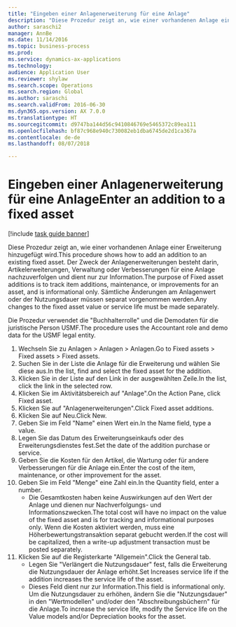 ```yaml
--- 
title: "Eingeben einer Anlagenerweiterung für eine Anlage"
description: "Diese Prozedur zeigt an, wie einer vorhandenen Anlage einer Erweiterung hinzugefügt wird."
author: saraschi2
manager: AnnBe
ms.date: 11/14/2016
ms.topic: business-process
ms.prod: 
ms.service: dynamics-ax-applications
ms.technology: 
audience: Application User
ms.reviewer: shylaw
ms.search.scope: Operations
ms.search.region: Global
ms.author: saraschi
ms.search.validFrom: 2016-06-30
ms.dyn365.ops.version: AX 7.0.0
ms.translationtype: HT
ms.sourcegitcommit: d9747ba144d56c9410846769e5465372c89ea111
ms.openlocfilehash: bf87c968e940c730082eb1dba6745de2d1ca367a
ms.contentlocale: de-de
ms.lasthandoff: 08/07/2018

---
```

# <a name="enter-an-addition-to-a-fixed-asset"></a><span data-ttu-id="9e2f1-103">Eingeben einer Anlagenerweiterung für eine Anlage</span><span class="sxs-lookup"><span data-stu-id="9e2f1-103">Enter an addition to a fixed asset</span></span>

[!include [task guide banner](../../includes/task-guide-banner.md)]

<span data-ttu-id="9e2f1-104">Diese Prozedur zeigt an, wie einer vorhandenen Anlage einer Erweiterung hinzugefügt wird.</span><span class="sxs-lookup"><span data-stu-id="9e2f1-104">This procedure shows how to add an addition to an existing fixed asset.</span></span> <span data-ttu-id="9e2f1-105">Der Zweck der Anlagenerweiterungen besteht darin, Artikelerweiterungen, Verwaltung oder Verbesserungen für eine Anlage nachzuverfolgen und dient nur zur Information.</span><span class="sxs-lookup"><span data-stu-id="9e2f1-105">The purpose of Fixed asset additions is to track item additions, maintenance, or improvements for an asset, and is informational only.</span></span> <span data-ttu-id="9e2f1-106">Sämtliche Änderungen am Anlagenwert oder der Nutzungsdauer müssen separat vorgenommen werden.</span><span class="sxs-lookup"><span data-stu-id="9e2f1-106">Any changes to the fixed asset value or service life must be made separately.</span></span>   



<span data-ttu-id="9e2f1-107">Die Prozedur verwendet die "Buchhalterrolle" und die Demodaten für die juristische Person USMF.</span><span class="sxs-lookup"><span data-stu-id="9e2f1-107">The procedure uses the Accountant role and demo data for the USMF legal entity.</span></span>

1. <span data-ttu-id="9e2f1-108">Wechseln Sie zu Anlagen > Anlagen > Anlagen.</span><span class="sxs-lookup"><span data-stu-id="9e2f1-108">Go to Fixed assets > Fixed assets > Fixed assets.</span></span>
2. <span data-ttu-id="9e2f1-109">Suchen Sie in der Liste die Anlage für die Erweiterung und wählen Sie diese aus.</span><span class="sxs-lookup"><span data-stu-id="9e2f1-109">In the list, find and select the fixed asset for the addition.</span></span>
3. <span data-ttu-id="9e2f1-110">Klicken Sie in der Liste auf den Link in der ausgewählten Zeile.</span><span class="sxs-lookup"><span data-stu-id="9e2f1-110">In the list, click the link in the selected row.</span></span>
4. <span data-ttu-id="9e2f1-111">Klicken Sie im Aktivitätsbereich auf "Anlage".</span><span class="sxs-lookup"><span data-stu-id="9e2f1-111">On the Action Pane, click Fixed asset.</span></span>
5. <span data-ttu-id="9e2f1-112">Klicken Sie auf "Anlagenerweiterungen".</span><span class="sxs-lookup"><span data-stu-id="9e2f1-112">Click Fixed asset additions.</span></span>
6. <span data-ttu-id="9e2f1-113">Klicken Sie auf Neu.</span><span class="sxs-lookup"><span data-stu-id="9e2f1-113">Click New.</span></span>
7. <span data-ttu-id="9e2f1-114">Geben Sie im Feld "Name" einen Wert ein.</span><span class="sxs-lookup"><span data-stu-id="9e2f1-114">In the Name field, type a value.</span></span>
8. <span data-ttu-id="9e2f1-115">Legen Sie das Datum des Erweiterungseinkaufs oder des Erweiterungsdienstes fest.</span><span class="sxs-lookup"><span data-stu-id="9e2f1-115">Set the date of the addition purchase or service.</span></span>
9. <span data-ttu-id="9e2f1-116">Geben Sie die Kosten für den Artikel, die Wartung oder für andere Verbesserungen für die Anlage ein.</span><span class="sxs-lookup"><span data-stu-id="9e2f1-116">Enter the cost of the item, maintenance, or other improvement for the asset.</span></span>
10. <span data-ttu-id="9e2f1-117">Geben Sie im Feld "Menge" eine Zahl ein.</span><span class="sxs-lookup"><span data-stu-id="9e2f1-117">In the Quantity field, enter a number.</span></span>
    * <span data-ttu-id="9e2f1-118">Die Gesamtkosten haben keine Auswirkungen auf den Wert der Anlage und dienen nur Nachverfolgungs- und Informationszwecken.</span><span class="sxs-lookup"><span data-stu-id="9e2f1-118">The total cost will have no impact on the value of the fixed asset and is for tracking and informational purposes only.</span></span> <span data-ttu-id="9e2f1-119">Wenn die Kosten aktiviert werden, muss eine Höherbewertungstransaktion separat gebucht werden.</span><span class="sxs-lookup"><span data-stu-id="9e2f1-119">If the cost will be capitalized, then a write-up adjustment transaction must be posted separately.</span></span>  
11. <span data-ttu-id="9e2f1-120">Klicken Sie auf die Registerkarte "Allgemein".</span><span class="sxs-lookup"><span data-stu-id="9e2f1-120">Click the General tab.</span></span>
    * <span data-ttu-id="9e2f1-121">Legen Sie "Verlängert die Nutzungsdauer" fest, falls die Erweiterung die Nutzungsdauer der Anlage erhöht.</span><span class="sxs-lookup"><span data-stu-id="9e2f1-121">Set Increases service life if the addition increases the service life of the asset.</span></span>  
    * <span data-ttu-id="9e2f1-122">Dieses Feld dient nur zur Information.</span><span class="sxs-lookup"><span data-stu-id="9e2f1-122">This field is informational only.</span></span> <span data-ttu-id="9e2f1-123">Um die Nutzungsdauer zu erhöhen, ändern Sie die "Nutzungsdauer" in den "Wertmodellen" und/oder den "Abschreibungsbüchern" für die Anlage.</span><span class="sxs-lookup"><span data-stu-id="9e2f1-123">To increase the service life, modify the Service life on the Value models and/or Depreciation books for the asset.</span></span>  


